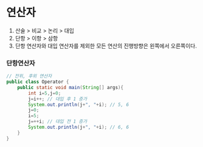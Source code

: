 # 연산자

1. 산술 > 비교 > 논리 > 대입
2. 단항 > 이항 > 삼항
3. 단항 연산자와 대입 연산자를 제외한 모든 연산의 진행방향은 왼쪽에서 오른쪽이다.

### 단항연산자

```java
// 전위, 후위 연산자
public class Operator {
    public static void main(String[] args){
        int i=5,j=0;
        j=i++; // 대입 후 1 증가
        System.out.println(j+", "+i); // 5, 6
        j=0;
        i=5;
        j=++i; // 대입 전 1 증가
        System.out.println(j+", "+i); // 6, 6
    }
}
```